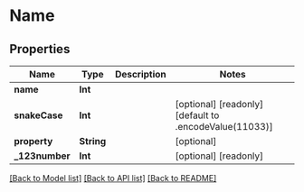 # Name

## Properties
Name | Type | Description | Notes
------------ | ------------- | ------------- | -------------
**name** | **Int** |  | 
**snakeCase** | **Int** |  | [optional] [readonly] [default to .encodeValue(11033)]
**property** | **String** |  | [optional] 
**_123number** | **Int** |  | [optional] [readonly] 

[[Back to Model list]](../README.md#documentation-for-models) [[Back to API list]](../README.md#documentation-for-api-endpoints) [[Back to README]](../README.md)


